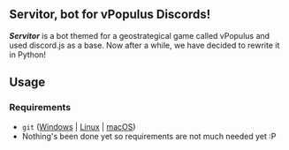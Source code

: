 ## Servitor, bot for vPopulus Discords!

***Servitor*** is a bot themed for a geostrategical game called vPopulus and used discord.js as a base. Now after a while, we have decided to rewrite it in Python!

## Usage
### Requirements
- `git` ([Windows](https://git-scm.com/download/win) | [Linux](https://git-scm.com/download/linux) | [macOS](https://git-scm.com/download/mac))
- Nothing's been done yet so requirements are not much needed yet :P
